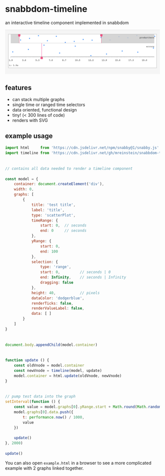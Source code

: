 # snabbdom-timeline

an interactive timeline component implemented in snabbdom

![alt text](scr1.png "screenshot")


## features
* can stack multiple graphs
* single time or ranged time selectors
* data oriented, functional design
* tiny! (< 300 lines of code)
* renders with SVG


## example usage

```javascript
import html     from 'https://cdn.jsdelivr.net/npm/snabby@1/snabby.js'
import timeline from 'https://cdn.jsdelivr.net/gh/mreinstein/snabbdom-timeline/timeline.js'


// contains all data needed to render a timeline component

const model = {
    container: document.createElement('div'),
    width: 0,
    graphs: [
        {
            title: 'test title',
            label: 'title',
            type: 'scatterPlot',
            timeRange: {
                start: 0,  // seconds
                end: 0     // seconds
            },
            yRange: {
                start: 0,
                end: 100
            },
            selection: {
                type: 'range',
                start: 0,         // seconds | 0
                end: Infinity,    // seconds | Infinity
                dragging: false
            },
            height: 40,           // pixels
            dataColor: 'dodgerblue',
            renderTicks: false,
            renderValueLabel: false,
            data: [ ]
        }
    ]
}


document.body.appendChild(model.container)


function update () {
    const oldVnode = model.container
    const newVnode = timeline(model, update)
    model.container = html.update(oldVnode, newVnode)
}


// pump test data into the graph
setInterval(function () {
    const value = model.graphs[0].yRange.start + Math.round(Math.random() * (model.graphs[0].yRange.end - model.graphs[0].yRange.start))
    model.graphs[0].data.push({
        t: performance.now() / 1000,
        value
    })

    update()
}, 2000)

update()

```

You can also open `example.html` in a browser to see a more complicated example with 2 graphs linked together.
